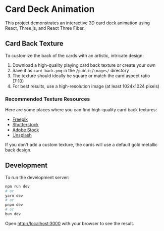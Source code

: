 # Card Deck Animation

This project demonstrates an interactive 3D card deck animation using React, Three.js, and React Three Fiber.

## Card Back Texture

To customize the back of the cards with an artistic, intricate design:

1. Download a high-quality playing card back texture or create your own
2. Save it as `card-back.png` in the `/public/images/` directory
3. The texture should ideally be square or match the card aspect ratio (7:10)
4. For best results, use a high-resolution image (at least 1024x1024 pixels)

### Recommended Texture Resources

Here are some places where you can find high-quality card back textures:

- [Freepik](https://www.freepik.com/search?format=search&query=playing%20card%20back)
- [Shutterstock](https://www.shutterstock.com/search/playing-card-back)
- [Adobe Stock](https://stock.adobe.com/search?k=playing+card+back)
- [Unsplash](https://unsplash.com/s/photos/pattern)

If you don't add a custom texture, the cards will use a default gold metallic back design.

## Development

To run the development server:

```bash
npm run dev
# or
yarn dev
# or
pnpm dev
# or
bun dev
```

Open [http://localhost:3000](http://localhost:3000) with your browser to see the result. 